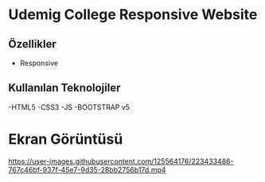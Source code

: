 # Udemig College Responsive Website



## Özellikler

- Responsive





  
## Kullanılan Teknolojiler

-HTML5 
-CSS3
-JS
-BOOTSTRAP v5

# Ekran Görüntüsü


https://user-images.githubusercontent.com/125564176/223433486-767c46bf-937f-45e7-9d35-28bb2756b17d.mp4

